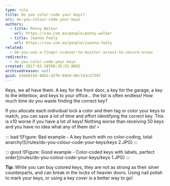 ```yaml
---
type: rule
title: Do you color-code your keys?
uri: do-you-colour-code-your-keys
authors:
  - title: Penny Walker
    url: https://ssw.com.au/people/penny-walker
  - title: Joanna Feely
    url: https://ssw.com.au/people/joanna-feely
related:
  - do-you-use-a-finger-scanner-to-monitor-access-to-secure-areas
redirects:
  - do-you-color-code-your-keys
created: 2017-03-28T06:35:55.000Z
archivedreason: null
guid: 54de015d-46b2-42fb-99e9-96c143c57397
---
```

Keys, we all have them. A key for the front door, a key for the garage, a key to the letterbox, and keys to your office… the list is often endless! How much time do you waste finding the correct key?

<!--endintro-->

If you allocate each individual lock a color and then tag or color your keys to match, you can save a lot of time and effort identifying the correct key. This is x10 worse if you have a lot of keys! Nothing worse than receiving 50 keys and you have no idea what any of them do! 💀

::: bad
![Figure: Bad example - A key bunch with no color-coding, total anarchy!](/rules/do-you-colour-code-your-keys/keys 2.JPG)
:::

::: good
![Figure: Good example - Color-coded keys with labels, perfect order](/rules/do-you-colour-code-your-keys/keys 1.JPG)
:::

**Tip:** While you can buy colored keys, they are not as strong as their silver counterparts, and can break in the locks of heavier doors. Using nail polish to mark your keys, or using a key cover is a better way to go!

